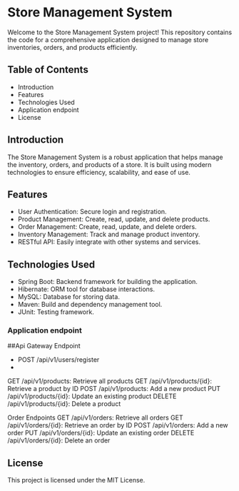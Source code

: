 # Store Management System
Welcome to the Store Management System project! This repository contains the code for a comprehensive application designed to manage store inventories, orders, and products efficiently.

## Table of Contents

- Introduction
- Features
- Technologies Used
- Application endpoint
- License

## Introduction
The Store Management System is a robust application that helps manage the inventory, orders, and products of a store. It is built using modern technologies to ensure efficiency, scalability, and ease of use.

## Features

- User Authentication: Secure login and registration.
- Product Management: Create, read, update, and delete products.
- Order Management: Create, read, update, and delete orders.
- Inventory Management: Track and manage product inventory.
- RESTful API: Easily integrate with other systems and services.

## Technologies Used
- Spring Boot: Backend framework for building the application.
- Hibernate: ORM tool for database interactions.
- MySQL: Database for storing data.
- Maven: Build and dependency management tool.
- JUnit: Testing framework.

### Application endpoint

##Api Gateway Endpoint

 - POST  /api/v1/users/register
  - 


GET /api/v1/products: Retrieve all products
GET /api/v1/products/{id}: Retrieve a product by ID
POST /api/v1/products: Add a new product
PUT /api/v1/products/{id}: Update an existing product
DELETE /api/v1/products/{id}: Delete a product

Order Endpoints
GET /api/v1/orders: Retrieve all orders
GET /api/v1/orders/{id}: Retrieve an order by ID
POST /api/v1/orders: Add a new order
PUT /api/v1/orders/{id}: Update an existing order
DELETE /api/v1/orders/{id}: Delete an order

## License
This project is licensed under the MIT License.
